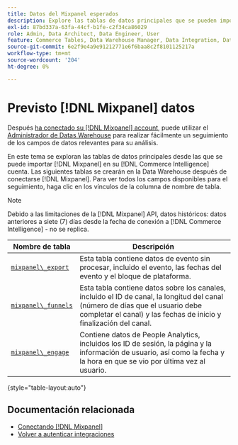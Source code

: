 ```yaml
---
title: Datos del Mixpanel esperados
description: Explore las tablas de datos principales que se pueden importar desde Mixpanel a su [!DNL Commerce Intelligence] cuenta.
exl-id: 87bd337a-63fa-44cf-b1fe-c2f34ca86029
role: Admin, Data Architect, Data Engineer, User
feature: Commerce Tables, Data Warehouse Manager, Data Integration, Data Import/Export
source-git-commit: 6e2f9e4a9e91212771e6f6baa8c2f8101125217a
workflow-type: tm+mt
source-wordcount: '204'
ht-degree: 0%

---
```


# Previsto [!DNL Mixpanel] datos

Después [ha conectado su [!DNL Mixpanel] account](../integrations/mixpanel.md), puede utilizar el [Administrador de Datas Warehouse](../../../data-analyst/data-warehouse-mgr/tour-dwm.md) para realizar fácilmente un seguimiento de los campos de datos relevantes para su análisis.

En este tema se exploran las tablas de datos principales desde las que se puede importar [!DNL Mixpanel] en su [!DNL Commerce Intelligence] cuenta. Las siguientes tablas se crearán en la Data Warehouse después de conectarse [!DNL Mixpanel]. Para ver todos los campos disponibles para el seguimiento, haga clic en los vínculos de la columna de nombre de tabla.

>[!NOTE]
>
>Debido a las limitaciones de la [!DNL Mixpanel] API, datos históricos: datos anteriores a siete (7) días desde la fecha de conexión a [!DNL Commerce Intelligence] - no se replica.

| **Nombre de tabla** | **Descripción** |
|-----|-----|
| [`mixpanel\_export`](https://developer.mixpanel.com/reference/raw-data-export-api#datafeed) | Esta tabla contiene datos de evento sin procesar, incluido el evento, las fechas del evento y el bloque de plataforma. |
| [`mixpanel\_funnels`](https://developer.mixpanel.com/reference/raw-data-export-api#funnels-default) | Esta tabla contiene datos sobre los canales, incluido el ID de canal, la longitud del canal (número de días que el usuario debe completar el canal) y las fechas de inicio y finalización del canal. |
| [`mixpanel\_engage`](https://developer.mixpanel.com/reference/raw-data-export-api#engage-default) | Contiene datos de People Analytics, incluidos los ID de sesión, la página y la información de usuario, así como la fecha y la hora en que se vio por última vez al usuario. |

{style="table-layout:auto"}

## Documentación relacionada

* [Conectando [!DNL Mixpanel]](../integrations/mixpanel.md)
* [Volver a autenticar integraciones](https://experienceleague.adobe.com/docs/commerce-knowledge-base/kb/how-to/mbi-reauthenticating-integrations.html)
